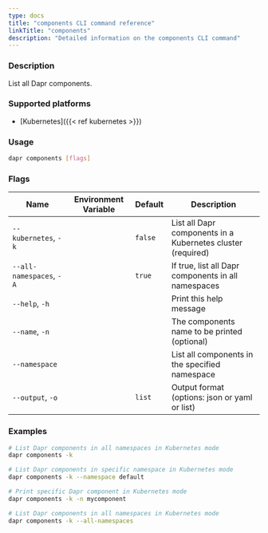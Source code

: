 ```yaml
---
type: docs
title: "components CLI command reference"
linkTitle: "components"
description: "Detailed information on the components CLI command"
---
```


### Description

List all Dapr components.

### Supported platforms

- [Kubernetes]({{< ref kubernetes >}})

### Usage

```bash
dapr components [flags]
```

### Flags


| Name | Environment Variable | Default | Description
| --- | --- | --- | --- |
| `--kubernetes`, `-k` | | `false` | List all Dapr components in a Kubernetes cluster (required) |
| `--all-namespaces`, `-A` | | `true` | If true, list all Dapr components in all namespaces |
| `--help`, `-h` | | | Print this help message |
| `--name`, `-n` | |  | The components name to be printed (optional) |
| `--namespace` | | | List all components in the specified namespace |
| `--output`, `-o` | | `list` | Output format (options: json or yaml or list) |

### Examples

```bash
# List Dapr components in all namespaces in Kubernetes mode
dapr components -k

# List Dapr components in specific namespace in Kubernetes mode
dapr components -k --namespace default

# Print specific Dapr component in Kubernetes mode
dapr components -k -n mycomponent

# List Dapr components in all namespaces in Kubernetes mode
dapr components -k --all-namespaces
```